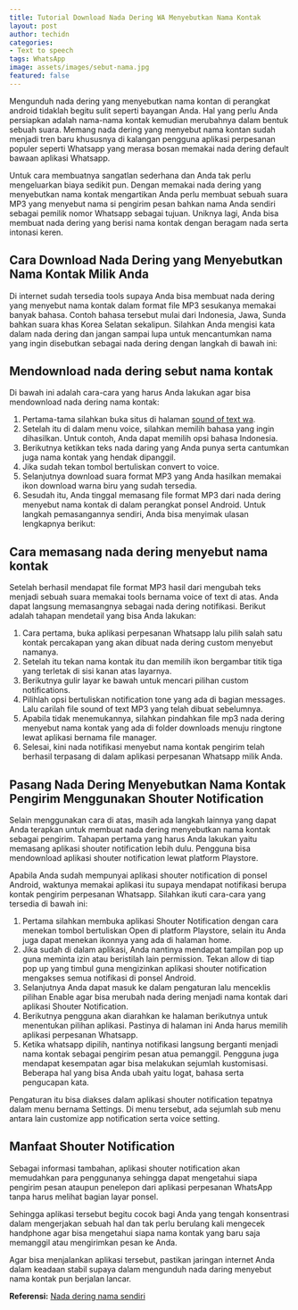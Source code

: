 ```yaml
---
title: Tutorial Download Nada Dering WA Menyebutkan Nama Kontak
layout: post
author: techidn
categories: 
- Text to speech
tags: WhatsApp
image: assets/images/sebut-nama.jpg
featured: false
---
```


Mengunduh nada dering yang menyebutkan nama kontan di perangkat android tidaklah begitu sulit seperti bayangan Anda. Hal yang perlu Anda persiapkan adalah nama-nama kontak kemudian merubahnya dalam bentuk sebuah suara. Memang nada dering yang menyebut nama kontan sudah menjadi tren baru khususnya di kalangan pengguna aplikasi perpesanan populer seperti Whatsapp yang merasa bosan memakai nada dering default bawaan aplikasi Whatsapp.

Untuk cara membuatnya sangatlan sederhana dan Anda tak perlu mengeluarkan biaya sedikit pun. Dengan memakai nada dering yang menyebutkan nama kontak mengartikan Anda perlu membuat sebuah suara MP3 yang menyebut nama si pengirim pesan bahkan nama Anda sendiri sebagai pemilik nomor Whatsapp sebagai tujuan. Uniknya lagi, Anda bisa membuat nada dering yang berisi nama kontak dengan beragam nada serta intonasi keren.

## Cara Download Nada Dering yang Menyebutkan Nama Kontak Milik Anda

Di internet sudah tersedia tools supaya Anda bisa membuat nada dering yang menyebut nama kontak dalam format file MP3 sesukanya memakai banyak bahasa. Contoh bahasa tersebut mulai dari Indonesia, Jawa, Sunda bahkan suara khas Korea Selatan sekalipun. Silahkan Anda mengisi kata dalam nada dering dan jangan sampai lupa untuk mencantumkan nama yang ingin disebutkan sebagai nada dering dengan langkah di bawah ini:

## Mendownload nada dering sebut nama kontak

Di bawah ini adalah cara-cara yang harus Anda lakukan agar bisa mendownload nada dering nama kontak:

1. Pertama-tama silahkan buka situs di halaman [sound of text wa](https://www.voiceoftext.com/p/sound-of-text-wa.html).
2. Setelah itu di dalam menu voice, silahkan memilih bahasa yang ingin dihasilkan. Untuk contoh, Anda dapat memilih opsi bahasa Indonesia.
3. Berikutnya ketikkan teks nada daring yang Anda punya serta cantumkan juga nama kontak yang hendak dipanggil.
4. Jika sudah tekan tombol bertuliskan convert to voice.
5. Selanjutnya download suara format MP3 yang Anda hasilkan memakai ikon download warna biru yang sudah tersedia.
6. Sesudah itu, Anda tinggal memasang file format MP3 dari nada dering menyebut nama kontak di dalam perangkat ponsel Android. Untuk langkah pemasangannya sendiri, Anda bisa menyimak ulasan lengkapnya berikut:

## Cara memasang nada dering menyebut nama kontak

Setelah berhasil mendapat file format MP3 hasil dari mengubah teks menjadi sebuah suara memakai tools bernama voice of text di atas. Anda dapat langsung memasangnya sebagai nada dering notifikasi. Berikut adalah tahapan mendetail yang bisa Anda lakukan:

1. Cara pertama, buka aplikasi perpesanan Whatsapp lalu pilih salah satu kontak percakapan yang akan dibuat nada dering custom menyebut namanya.
2. Setelah itu tekan nama kontak itu dan memilih ikon bergambar titik tiga yang terletak di sisi kanan atas layarnya.
3. Berikutnya gulir layar ke bawah untuk mencari pilihan custom notifications.
4. Pilihlah opsi bertuliskan notification tone yang ada di bagian messages. Lalu carilah file sound of text MP3 yang telah dibuat sebelumnya.
5. Apabila tidak menemukannya, silahkan pindahkan file mp3 nada dering menyebut nama kontak yang ada di folder downloads menuju ringtone lewat aplikasi bernama file manager.
6. Selesai, kini nada notifikasi menyebut nama kontak pengirim telah berhasil terpasang di dalam aplikasi perpesanan Whatsapp milik Anda.

## Pasang Nada Dering Menyebutkan Nama Kontak Pengirim Menggunakan Shouter Notification

Selain menggunakan cara di atas, masih ada langkah lainnya yang dapat Anda terapkan untuk membuat nada dering menyebutkan nama kontak sebagai pengirim. Tahapan pertama yang harus Anda lakukan yaitu memasang aplikasi shouter notification lebih dulu. Pengguna bisa mendownload aplikasi shouter notification lewat platform Playstore.

Apabila Anda sudah mempunyai aplikasi shouter notification di ponsel Android, waktunya memakai aplikasi itu supaya mendapat notifikasi berupa kontak pengirim perpesanan Whatsapp. Silahkan ikuti cara-cara yang tersedia di bawah ini:

1. Pertama silahkan membuka aplikasi Shouter Notification dengan cara menekan tombol bertuliskan Open di platform Playstore, selain itu Anda juga dapat menekan ikonnya yang ada di halaman home.
2. Jika sudah di dalam aplikasi, Anda nantinya mendapat tampilan pop up guna meminta izin atau beristilah lain permission. Tekan allow di tiap pop up yang timbul guna mengizinkan aplikasi shouter notification mengakses semua notifikasi di ponsel Android.
3. Selanjutnya Anda dapat masuk ke dalam pengaturan lalu menceklis pilihan Enable agar bisa merubah nada dering menjadi nama kontak dari aplikasi Shouter Notification.
4. Berikutnya pengguna akan diarahkan ke halaman berikutnya untuk menentukan pilihan aplikasi. Pastinya di halaman ini Anda harus memilih aplikasi perpesanan Whatsapp.
5. Ketika whatsapp dipilih, nantinya notifikasi langsung berganti menjadi nama kontak sebagai pengirim pesan atua pemanggil. Pengguna juga mendapat kesempatan agar bisa melakukan sejumlah kustomisasi. Beberapa hal yang bisa Anda ubah yaitu logat, bahasa serta pengucapan kata.

Pengaturan itu bisa diakses dalam aplikasi shouter notification tepatnya dalam menu bernama Settings. Di menu tersebut, ada sejumlah sub menu antara lain customize app notification serta voice setting.

## Manfaat Shouter Notification

Sebagai informasi tambahan, aplikasi shouter notification akan memudahkan para penggunanya sehingga dapat mengetahui siapa pengirim pesan ataupun penelepon dari aplikasi perpesanan WhatsApp tanpa harus melihat bagian layar ponsel.

Sehingga aplikasi tersebut begitu cocok bagi Anda yang tengah konsentrasi dalam mengerjakan sebuah hal dan tak perlu berulang kali mengecek handphone agar bisa mengetahui siapa nama kontak yang baru saja memanggil atau mengirimkan pesan ke Anda.

Agar bisa menjalankan aplikasi tersebut, pastikan jaringan internet Anda dalam keadaan stabil supaya dalam mengunduh nada daring menyebut nama kontak pun berjalan lancar.

**Referensi:** [Nada dering nama sendiri](https://www.teknotuf.com/buat-nada-dering-wa-kustom-menjadi-menyebut-nama-pengirim/)
